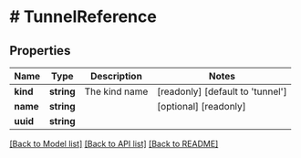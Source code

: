 # # TunnelReference

## Properties

Name | Type | Description | Notes
------------ | ------------- | ------------- | -------------
**kind** | **string** | The kind name | [readonly] [default to 'tunnel']
**name** | **string** |  | [optional] [readonly]
**uuid** | **string** |  |

[[Back to Model list]](../../README.md#models) [[Back to API list]](../../README.md#endpoints) [[Back to README]](../../README.md)
